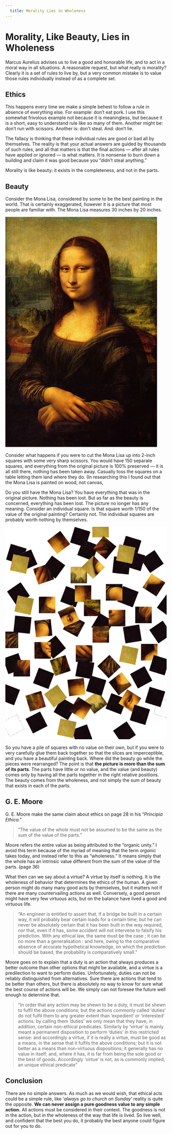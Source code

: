 ```yaml
---
  title: Morality Lies in Wholeness
---
```

#  Morality, Like Beauty, Lies in Wholeness

Marcus Aurelius advises us to live a good and honorable life, and to act in a moral way in all situations. A reasonable request, but what really is morality? Clearly it is a set of rules to live by, but a very common mistake is to value those rules individually instead of as a complete set.

## Ethics

This happens every time we make a simple behest to follow a rule in absence of everything else. For example: don’t eat pork. I use this somewhat frivolous example not because it is meaningless, but because it is a short, easy to understand rule like so many of them. Another might be: don’t run with scissors. Another is: don’t steal. And: don’t lie.

The fallacy is thinking that these individual rules are good or bad all by themselves. The reality is that your actual answers are guided by thousands of such rules, and all that matters is that the final actions — after all rules have applied or ignored — is what matters. It is nonsense to burn down a building and claim it was good because you “didn’t steal anything.”

Morality is like beauty: it exists in the completeness, and not in the parts.

## Beauty

Consider the Mona Lisa, considered by some to be the best painting in the world. That is certainly exaggerated, however it is a picture that most people are familiar with. The Mona Lisa measures 30 inches by 20 inches.

![](morality-lies-in-wholeness-img1.jpg)

Consider what happens if you were to cut the Mona Lisa up into 2-inch squares with some very sharp scissors. You would have 150 separate squares, and everything from the original picture is 100% preserved — it is all still there, nothing has been taken away. Casually toss the squares on a table letting them land where they do. (In researching this I found out that the Mona Lisa is painted on wood, not canvas,

Do you still have the Mona Lisa? You have everything that was in the original picture. Nothing has been lost. But as far as the beauty is concerned, everything has been lost. The picture no longer has any meaning. Consider an individual square. Is that square worth 1/150 of the value of the original painting? Certainly not. The individual squares are probably worth nothing by themselves.

![](morality-lies-in-wholeness-img2.png)

So you have a pile of squares with no value on their own, but if you were to very carefully glue them back together so that the slices are imperceptible, and you have a beautiful painting back. Where did the beauty go while the pieces were rearranged? The point is that **the picture is more than the sum of its parts**. The parts have little or no value, and the value (and beauty) comes only by having all the parts together in the right relative positions. The beauty comes from the wholeness, and not simply the sum of beauty that exists in each of the parts.

## G. E. Moore

G. E. Moore make the same claim about ethics on page 28 in his “_Principia Ethica_.”

> “The value of the whole must not be assumed to be the same as the sum of the value of the parts.”

Moore refers the entire value as being attributed to the “organic unity.” I avoid this term because of the myriad of meaning that the term _organic_ takes today, and instead refer to this as “wholeness.” It means simply that the whole has an intrinsic value different from the sum of the value of the parts. (page 36)

What then can we say about a virtue? A virtue by itself is nothing. It is the wholeness of behavior that determines the ethics of the human. A given person might do many many good acts by themselves, but it matters not if there are many countervailing actions as well. Conversely, a good person might have very few virtuous acts, but on the balance have lived a good and virtuous life.

> “An engineer is entitled to assert that, if a bridge be built in a certain way, it will probably bear certain loads for a certain time; but he can never be absolutely certain that it has been built in the way required, nor that, even if it has, some accident will not intervene to falsify his prediction. With any ethical law, the same must be the case ; it can be no more than a generalisation : and here, owing to the comparative absence of accurate hypothetical knowledge, on which the prediction should be based, the probability is comparatively small.”

Moore goes on to explain that a duty is an action that always produces a better outcome than other options that might be available, and a virtue is a predilection to want to perform duties. Unfortunately, duties can not be reliably distinguished from alternatives. Sure there are actions that tend to be better than others, but there is absolutely no way to know for sure what the best course of actions will be. We simply can not foresee the future well enough to determine that.

> “In order that any action may be shewn to be a duty, it must be shewn to fulfil the above conditions; but the actions commonly called ‘duties’ do not fulfil them to any greater extent than ‘expedient’ or ‘interested’ actions: by calling them ‘duties’ we only mean that they have, in addition, certain non-ethical predicates. Similarly by ‘virtue’ is mainly meant a permanent disposition to perform ‘duties’ in this restricted sense: and accordingly a virtue, if it is really a virtue, must be good as a means, in the sense that it fulfils the above conditions; but it is not better as a means than non-virtuous dispositions; it generally has no value in itself; and, where it has, it is far from being the sole good or the best of goods. Accordingly ‘virtue’ is not, as is commonly implied, an unique ethical predicate”

## Conclusion

There are no simple answers. As much as we would wish, that ethical acts could be a simple rule, like ‘_always go to church on Sunday_‘ reality is quite the opposite. **We can never assign a pure goodness value to any simple action.** All actions must be considered in their context. The goodness is not in the action, but in the wholeness of the way that life is lived. So live well, and confident that the best you do, it probably the best anyone could figure out for you to do.